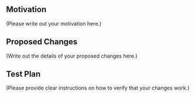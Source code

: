 <!--
Thank you for sending the PR! We appreciate you spending the time to work on these changes.

Help us understand your motivation by explaining why you decided to make this change.

Happy contributing!

-->

## Motivation

(Please write out your motivation here.)

## Proposed Changes

(Write out the details of your proposed changes here.)

## Test Plan

(Please provide clear instructions on how to verify that your changes work.)
